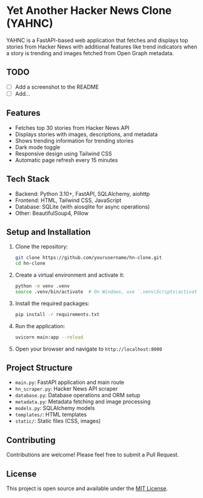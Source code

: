 # Yet Another Hacker News Clone (YAHNC)

YAHNC is a FastAPI-based web application that fetches and displays top stories from Hacker News with additional features like trend indicators when a story is trending and images fetched from Open Graph metadata.

## TODO

- [ ] Add a screenshot to the README
- [ ] Add...

## Features

- Fetches top 30 stories from Hacker News API
- Displays stories with images, descriptions, and metadata
- Shows trending information for trending stories
- Dark mode toggle
- Responsive design using Tailwind CSS
- Automatic page refresh every 15 minutes

## Tech Stack

- Backend: Python 3.10+, FastAPI, SQLAlchemy, aiohttp
- Frontend: HTML, Tailwind CSS, JavaScript
- Database: SQLite (with aiosqlite for async operations)
- Other: BeautifulSoup4, Pillow

## Setup and Installation

1. Clone the repository:

   ```bash
   git clone https://github.com/yourusername/hn-clone.git
   cd hn-clone
   ```

2. Create a virtual environment and activate it:

   ```bash
   python -m venv .venv
   source .venv/bin/activate  # On Windows, use `.venv\Scripts\activate`
   ```

3. Install the required packages:

   ```bash
   pip install -r requirements.txt
   ```

4. Run the application:

   ```bash
   uvicorn main:app --reload
   ```

5. Open your browser and navigate to `http://localhost:8000`

## Project Structure

- `main.py`: FastAPI application and main route
- `hn_scraper.py`: Hacker News API scraper
- `database.py`: Database operations and ORM setup
- `metadata.py`: Metadata fetching and image processing
- `models.py`: SQLAlchemy models
- `templates/`: HTML templates
- `static/`: Static files (CSS, images)

## Contributing

Contributions are welcome! Please feel free to submit a Pull Request.

## License

This project is open source and available under the [MIT License](LICENSE).
